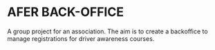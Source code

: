 # AFER BACK-OFFICE
A group project for an association. The aim is to create a backoffice to manage registrations for driver awareness courses.
